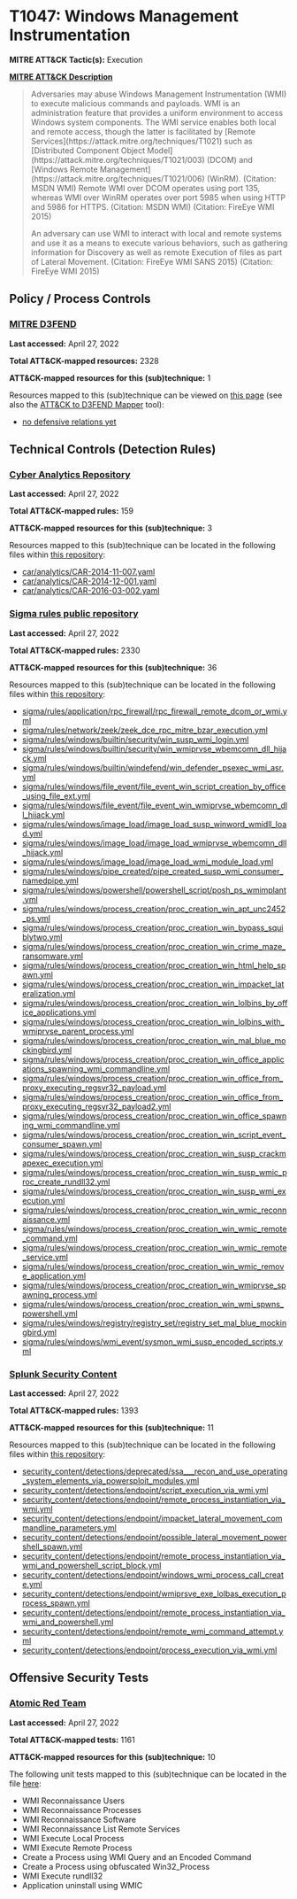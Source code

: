 # T1047: Windows Management Instrumentation
**MITRE ATT&CK Tactic(s):** Execution

**[MITRE ATT&CK Description](https://attack.mitre.org/techniques/T1047)**
<blockquote>Adversaries may abuse Windows Management Instrumentation (WMI) to execute malicious commands and payloads. WMI is an administration feature that provides a uniform environment to access Windows system components. The WMI service enables both local and remote access, though the latter is facilitated by [Remote Services](https://attack.mitre.org/techniques/T1021) such as [Distributed Component Object Model](https://attack.mitre.org/techniques/T1021/003) (DCOM) and [Windows Remote Management](https://attack.mitre.org/techniques/T1021/006) (WinRM). (Citation: MSDN WMI) Remote WMI over DCOM operates using port 135, whereas WMI over WinRM operates over port 5985 when using HTTP and 5986 for HTTPS. (Citation: MSDN WMI) (Citation: FireEye WMI 2015)

An adversary can use WMI to interact with local and remote systems and use it as a means to execute various behaviors, such as gathering information for Discovery as well as remote Execution of files as part of Lateral Movement. (Citation: FireEye WMI SANS 2015) (Citation: FireEye WMI 2015)</blockquote>

## Policy / Process Controls
### [MITRE D3FEND](https://d3fend.mitre.org/)
**Last accessed:** April 27, 2022

**Total ATT&CK-mapped resources:** 2328

**ATT&CK-mapped resources for this (sub)technique:** 1

Resources mapped to this (sub)technique can be viewed on [this page](https://d3fend.mitre.org/) (see also the [ATT&CK to D3FEND Mapper](https://d3fend.mitre.org/tools/attack-mapper) tool):

* [no defensive relations yet](https://d3fend.mitre.org/techniques/d3f:nodefensiverelationsyet)

## Technical Controls (Detection Rules)
### [Cyber Analytics Repository](https://car.mitre.org)
**Last accessed:** April 27, 2022

**Total ATT&CK-mapped rules:** 159

**ATT&CK-mapped resources for this (sub)technique:** 3

Resources mapped to this (sub)technique can be located in the following files within [this repository](https://github.com/mitre-attack/car/blob/master/analytics):

* [car/analytics/CAR-2014-11-007.yaml](https://github.com/mitre-attack/car/blob/master/analytics/CAR-2014-11-007.yaml)
* [car/analytics/CAR-2014-12-001.yaml](https://github.com/mitre-attack/car/blob/master/analytics/CAR-2014-12-001.yaml)
* [car/analytics/CAR-2016-03-002.yaml](https://github.com/mitre-attack/car/blob/master/analytics/CAR-2016-03-002.yaml)

### [Sigma rules public repository](https://github.com/SigmaHQ/sigma)
**Last accessed:** April 27, 2022

**Total ATT&CK-mapped rules:** 2330

**ATT&CK-mapped resources for this (sub)technique:** 36

Resources mapped to this (sub)technique can be located in the following files within [this repository](https://github.com/SigmaHQ/sigma/tree/master/rules):

* [sigma/rules/application/rpc_firewall/rpc_firewall_remote_dcom_or_wmi.yml](https://github.com/SigmaHQ/sigma/blob/master/rules/application/rpc_firewall/rpc_firewall_remote_dcom_or_wmi.yml)
* [sigma/rules/network/zeek/zeek_dce_rpc_mitre_bzar_execution.yml](https://github.com/SigmaHQ/sigma/blob/master/rules/network/zeek/zeek_dce_rpc_mitre_bzar_execution.yml)
* [sigma/rules/windows/builtin/security/win_susp_wmi_login.yml](https://github.com/SigmaHQ/sigma/blob/master/rules/windows/builtin/security/win_susp_wmi_login.yml)
* [sigma/rules/windows/builtin/security/win_wmiprvse_wbemcomn_dll_hijack.yml](https://github.com/SigmaHQ/sigma/blob/master/rules/windows/builtin/security/win_wmiprvse_wbemcomn_dll_hijack.yml)
* [sigma/rules/windows/builtin/windefend/win_defender_psexec_wmi_asr.yml](https://github.com/SigmaHQ/sigma/blob/master/rules/windows/builtin/windefend/win_defender_psexec_wmi_asr.yml)
* [sigma/rules/windows/file_event/file_event_win_script_creation_by_office_using_file_ext.yml](https://github.com/SigmaHQ/sigma/blob/master/rules/windows/file_event/file_event_win_script_creation_by_office_using_file_ext.yml)
* [sigma/rules/windows/file_event/file_event_win_wmiprvse_wbemcomn_dll_hijack.yml](https://github.com/SigmaHQ/sigma/blob/master/rules/windows/file_event/file_event_win_wmiprvse_wbemcomn_dll_hijack.yml)
* [sigma/rules/windows/image_load/image_load_susp_winword_wmidll_load.yml](https://github.com/SigmaHQ/sigma/blob/master/rules/windows/image_load/image_load_susp_winword_wmidll_load.yml)
* [sigma/rules/windows/image_load/image_load_wmiprvse_wbemcomn_dll_hijack.yml](https://github.com/SigmaHQ/sigma/blob/master/rules/windows/image_load/image_load_wmiprvse_wbemcomn_dll_hijack.yml)
* [sigma/rules/windows/image_load/image_load_wmi_module_load.yml](https://github.com/SigmaHQ/sigma/blob/master/rules/windows/image_load/image_load_wmi_module_load.yml)
* [sigma/rules/windows/pipe_created/pipe_created_susp_wmi_consumer_namedpipe.yml](https://github.com/SigmaHQ/sigma/blob/master/rules/windows/pipe_created/pipe_created_susp_wmi_consumer_namedpipe.yml)
* [sigma/rules/windows/powershell/powershell_script/posh_ps_wmimplant.yml](https://github.com/SigmaHQ/sigma/blob/master/rules/windows/powershell/powershell_script/posh_ps_wmimplant.yml)
* [sigma/rules/windows/process_creation/proc_creation_win_apt_unc2452_ps.yml](https://github.com/SigmaHQ/sigma/blob/master/rules/windows/process_creation/proc_creation_win_apt_unc2452_ps.yml)
* [sigma/rules/windows/process_creation/proc_creation_win_bypass_squiblytwo.yml](https://github.com/SigmaHQ/sigma/blob/master/rules/windows/process_creation/proc_creation_win_bypass_squiblytwo.yml)
* [sigma/rules/windows/process_creation/proc_creation_win_crime_maze_ransomware.yml](https://github.com/SigmaHQ/sigma/blob/master/rules/windows/process_creation/proc_creation_win_crime_maze_ransomware.yml)
* [sigma/rules/windows/process_creation/proc_creation_win_html_help_spawn.yml](https://github.com/SigmaHQ/sigma/blob/master/rules/windows/process_creation/proc_creation_win_html_help_spawn.yml)
* [sigma/rules/windows/process_creation/proc_creation_win_impacket_lateralization.yml](https://github.com/SigmaHQ/sigma/blob/master/rules/windows/process_creation/proc_creation_win_impacket_lateralization.yml)
* [sigma/rules/windows/process_creation/proc_creation_win_lolbins_by_office_applications.yml](https://github.com/SigmaHQ/sigma/blob/master/rules/windows/process_creation/proc_creation_win_lolbins_by_office_applications.yml)
* [sigma/rules/windows/process_creation/proc_creation_win_lolbins_with_wmiprvse_parent_process.yml](https://github.com/SigmaHQ/sigma/blob/master/rules/windows/process_creation/proc_creation_win_lolbins_with_wmiprvse_parent_process.yml)
* [sigma/rules/windows/process_creation/proc_creation_win_mal_blue_mockingbird.yml](https://github.com/SigmaHQ/sigma/blob/master/rules/windows/process_creation/proc_creation_win_mal_blue_mockingbird.yml)
* [sigma/rules/windows/process_creation/proc_creation_win_office_applications_spawning_wmi_commandline.yml](https://github.com/SigmaHQ/sigma/blob/master/rules/windows/process_creation/proc_creation_win_office_applications_spawning_wmi_commandline.yml)
* [sigma/rules/windows/process_creation/proc_creation_win_office_from_proxy_executing_regsvr32_payload.yml](https://github.com/SigmaHQ/sigma/blob/master/rules/windows/process_creation/proc_creation_win_office_from_proxy_executing_regsvr32_payload.yml)
* [sigma/rules/windows/process_creation/proc_creation_win_office_from_proxy_executing_regsvr32_payload2.yml](https://github.com/SigmaHQ/sigma/blob/master/rules/windows/process_creation/proc_creation_win_office_from_proxy_executing_regsvr32_payload2.yml)
* [sigma/rules/windows/process_creation/proc_creation_win_office_spawning_wmi_commandline.yml](https://github.com/SigmaHQ/sigma/blob/master/rules/windows/process_creation/proc_creation_win_office_spawning_wmi_commandline.yml)
* [sigma/rules/windows/process_creation/proc_creation_win_script_event_consumer_spawn.yml](https://github.com/SigmaHQ/sigma/blob/master/rules/windows/process_creation/proc_creation_win_script_event_consumer_spawn.yml)
* [sigma/rules/windows/process_creation/proc_creation_win_susp_crackmapexec_execution.yml](https://github.com/SigmaHQ/sigma/blob/master/rules/windows/process_creation/proc_creation_win_susp_crackmapexec_execution.yml)
* [sigma/rules/windows/process_creation/proc_creation_win_susp_wmic_proc_create_rundll32.yml](https://github.com/SigmaHQ/sigma/blob/master/rules/windows/process_creation/proc_creation_win_susp_wmic_proc_create_rundll32.yml)
* [sigma/rules/windows/process_creation/proc_creation_win_susp_wmi_execution.yml](https://github.com/SigmaHQ/sigma/blob/master/rules/windows/process_creation/proc_creation_win_susp_wmi_execution.yml)
* [sigma/rules/windows/process_creation/proc_creation_win_wmic_reconnaissance.yml](https://github.com/SigmaHQ/sigma/blob/master/rules/windows/process_creation/proc_creation_win_wmic_reconnaissance.yml)
* [sigma/rules/windows/process_creation/proc_creation_win_wmic_remote_command.yml](https://github.com/SigmaHQ/sigma/blob/master/rules/windows/process_creation/proc_creation_win_wmic_remote_command.yml)
* [sigma/rules/windows/process_creation/proc_creation_win_wmic_remote_service.yml](https://github.com/SigmaHQ/sigma/blob/master/rules/windows/process_creation/proc_creation_win_wmic_remote_service.yml)
* [sigma/rules/windows/process_creation/proc_creation_win_wmic_remove_application.yml](https://github.com/SigmaHQ/sigma/blob/master/rules/windows/process_creation/proc_creation_win_wmic_remove_application.yml)
* [sigma/rules/windows/process_creation/proc_creation_win_wmiprvse_spawning_process.yml](https://github.com/SigmaHQ/sigma/blob/master/rules/windows/process_creation/proc_creation_win_wmiprvse_spawning_process.yml)
* [sigma/rules/windows/process_creation/proc_creation_win_wmi_spwns_powershell.yml](https://github.com/SigmaHQ/sigma/blob/master/rules/windows/process_creation/proc_creation_win_wmi_spwns_powershell.yml)
* [sigma/rules/windows/registry/registry_set/registry_set_mal_blue_mockingbird.yml](https://github.com/SigmaHQ/sigma/blob/master/rules/windows/registry/registry_set/registry_set_mal_blue_mockingbird.yml)
* [sigma/rules/windows/wmi_event/sysmon_wmi_susp_encoded_scripts.yml](https://github.com/SigmaHQ/sigma/blob/master/rules/windows/wmi_event/sysmon_wmi_susp_encoded_scripts.yml)

### [Splunk Security Content](https://github.com/splunk/security_content)
**Last accessed:** April 27, 2022

**Total ATT&CK-mapped rules:** 1393

**ATT&CK-mapped resources for this (sub)technique:** 11

Resources mapped to this (sub)technique can be located in the following files within [this repository](https://github.com/splunk/security_content/tree/develop/detections):

* [security_content/detections/deprecated/ssa___recon_and_use_operating_system_elements_via_powersploit_modules.yml](https://github.com/splunk/security_content/blob/develop/detections/deprecated/ssa___recon_and_use_operating_system_elements_via_powersploit_modules.yml)
* [security_content/detections/endpoint/script_execution_via_wmi.yml](https://github.com/splunk/security_content/blob/develop/detections/endpoint/script_execution_via_wmi.yml)
* [security_content/detections/endpoint/remote_process_instantiation_via_wmi.yml](https://github.com/splunk/security_content/blob/develop/detections/endpoint/remote_process_instantiation_via_wmi.yml)
* [security_content/detections/endpoint/impacket_lateral_movement_commandline_parameters.yml](https://github.com/splunk/security_content/blob/develop/detections/endpoint/impacket_lateral_movement_commandline_parameters.yml)
* [security_content/detections/endpoint/possible_lateral_movement_powershell_spawn.yml](https://github.com/splunk/security_content/blob/develop/detections/endpoint/possible_lateral_movement_powershell_spawn.yml)
* [security_content/detections/endpoint/remote_process_instantiation_via_wmi_and_powershell_script_block.yml](https://github.com/splunk/security_content/blob/develop/detections/endpoint/remote_process_instantiation_via_wmi_and_powershell_script_block.yml)
* [security_content/detections/endpoint/windows_wmi_process_call_create.yml](https://github.com/splunk/security_content/blob/develop/detections/endpoint/windows_wmi_process_call_create.yml)
* [security_content/detections/endpoint/wmiprsve_exe_lolbas_execution_process_spawn.yml](https://github.com/splunk/security_content/blob/develop/detections/endpoint/wmiprsve_exe_lolbas_execution_process_spawn.yml)
* [security_content/detections/endpoint/remote_process_instantiation_via_wmi_and_powershell.yml](https://github.com/splunk/security_content/blob/develop/detections/endpoint/remote_process_instantiation_via_wmi_and_powershell.yml)
* [security_content/detections/endpoint/remote_wmi_command_attempt.yml](https://github.com/splunk/security_content/blob/develop/detections/endpoint/remote_wmi_command_attempt.yml)
* [security_content/detections/endpoint/process_execution_via_wmi.yml](https://github.com/splunk/security_content/blob/develop/detections/endpoint/process_execution_via_wmi.yml)


## Offensive Security Tests
### [Atomic Red Team](https://github.com/redcanaryco/atomic-red-team)
**Last accessed:** April 27, 2022

**Total ATT&CK-mapped tests:** 1161

**ATT&CK-mapped resources for this (sub)technique:** 10

The following unit tests mapped to this (sub)technique can be located in the file [here](https://github.com/redcanaryco/atomic-red-team/tree/master/atomics/T1047/T1047.yaml):

* WMI Reconnaissance Users
* WMI Reconnaissance Processes
* WMI Reconnaissance Software
* WMI Reconnaissance List Remote Services
* WMI Execute Local Process
* WMI Execute Remote Process
* Create a Process using WMI Query and an Encoded Command
* Create a Process using obfuscated Win32_Process
* WMI Execute rundll32
* Application uninstall using WMIC

